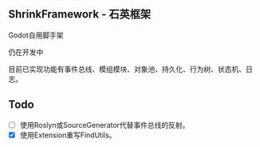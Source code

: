 ﻿## ShrinkFramework - 石英框架
Godot自用脚手架

仍在开发中

目前已实现功能有事件总线、模组模块、对象池、持久化、行为树、状态机、日志。
## Todo
- [ ] 使用Roslyn或SourceGenerator代替事件总线的反射。
- [x] 使用Extension重写FindUtils。
